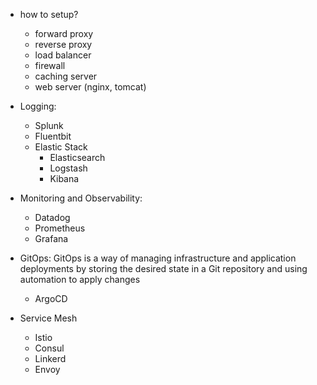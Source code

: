 - how to setup?
    - forward proxy
    - reverse proxy
    - load balancer
    - firewall
    - caching server
    - web server (nginx, tomcat)

- Logging:
    - Splunk
    - Fluentbit
    - Elastic Stack
        - Elasticsearch
        - Logstash
        - Kibana

- Monitoring and Observability:
    - Datadog
    - Prometheus
    - Grafana

- GitOps: GitOps is a way of managing infrastructure and application deployments by storing the desired state in a Git repository and using automation to apply changes
    - ArgoCD

- Service Mesh
    - Istio
    - Consul
    - Linkerd
    - Envoy
